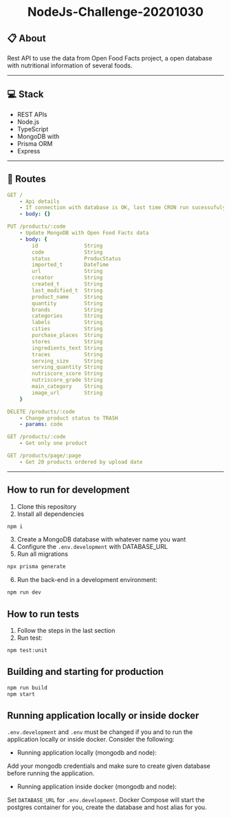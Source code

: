 # <p align = "center"> NodeJs-Challenge-20201030 </p>

##  :clipboard: About

Rest API to use the data from Open Food Facts project, a open database with nutritional information of several foods. 

***

## :computer:	 Stack

- REST APIs
- Node.js
- TypeScript
- MongoDB with
- Prisma ORM
- Express

***

## :rocket: Routes
    
```yml 
GET /
    - Api details
    - If connection with database is OK, last time CRON run sucessufuly, uptime and memory usage
    - body: {}
```

```yml
PUT /products/:code
    - Update MongoDB with Open Food Facts data
    - body: {
        id               String      
        code             String   
        status           ProducStatus
        imported_t       DateTime    
        url              String
        creator          String
        created_t        String
        last_modified_t  String
        product_name     String
        quantity         String
        brands           String
        categories       String
        labels           String
        cities           String
        purchase_places  String
        stores           String
        ingredients_text String
        traces           String
        serving_size     String
        serving_quantity String
        nutriscore_score String
        nutriscore_grade String
        main_category    String
        image_url        String
    }
```
 
```yml
DELETE /products/:code
    - Change product status to TRASH
    - params: code
```

```yml 
GET /products/:code
    - Get only one product
```

```yml 
GET /products/page/:page
    - Get 20 products ordered by upload date
```
***

## How to run for development

1. Clone this repository
2. Install all dependencies

```bash
npm i
```

3. Create a MongoDB database with whatever name you want
4. Configure the `.env.development` with DATABASE_URL
5. Run all migrations

```bash
npx prisma generate
```

6. Run the back-end in a development environment:

```bash
npm run dev
```

## How to run tests

1. Follow the steps in the last section
2. Run test:

```bash
npm test:unit
```

## Building and starting for production

```bash
npm run build
npm start
```

## Running application locally or inside docker

`.env.development` and `.env` must be changed if you and to run the application locally or inside docker. Consider the following:

- Running application locally (mongodb and node):

Add your mongodb credentials and make sure to create given database before running the application.

- Running application inside docker (mongodb and node):

Set `DATABASE_URL` for `.env.development`. Docker Compose will start the postgres container for you, create the database and host alias for you.

